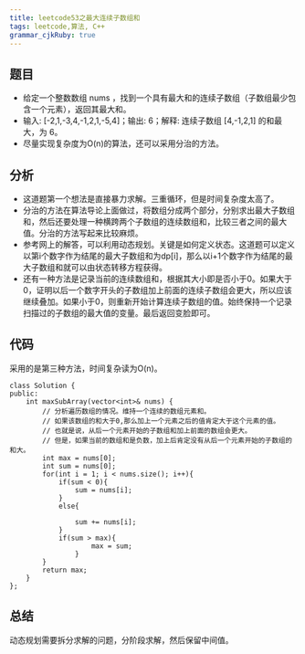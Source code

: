 ```yaml
---
title: leetcode53之最大连续子数组和 
tags: leetcode,算法, C++
grammar_cjkRuby: true
---
```

## 题目
- 给定一个整数数组 nums ，找到一个具有最大和的连续子数组（子数组最少包含一个元素），返回其最大和。
- 输入: [-2,1,-3,4,-1,2,1,-5,4]；输出: 6；解释: 连续子数组 [4,-1,2,1] 的和最大，为 6。
- 尽量实现复杂度为O(n)的算法，还可以采用分治的方法。
## 分析
- 这道题第一个想法是直接暴力求解。三重循环，但是时间复杂度太高了。
- 分治的方法在算法导论上面做过，将数组分成两个部分，分别求出最大子数组和，然后还要处理一种横跨两个子数组的连续数组和，比较三者之间的最大值。分治的方法写起来比较麻烦。
- 参考网上的解答，可以利用动态规划。关键是如何定义状态。这道题可以定义以第i个数字作为结尾的最大子数组和为dp[i]，那么以i+1个数字作为结尾的最大子数组和就可以由状态转移方程获得。
- 还有一种方法是记录当前的连续数组和，根据其大小即是否小于0。如果大于0，证明以后一个数字开头的子数组加上前面的连续子数组会更大，所以应该继续叠加。如果小于0，则重新开始计算连续子数组的值。始终保持一个记录扫描过的子数组的最大值的变量。最后返回变脸即可。
## 代码
采用的是第三种方法，时间复杂读为O(n)。
```c++?linenums
class Solution {
public:
    int maxSubArray(vector<int>& nums) {
        // 分析遍历数组的情况。维持一个连续的数组元素和。
        // 如果该数组的和大于0,那么加上一个元素之后的值肯定大于这个元素的值。
        // 也就是说，从后一个元素开始的子数组和加上前面的数组会更大。
        // 但是，如果当前的数组和是负数，加上后肯定没有从后一个元素开始的子数组的和大。
        int max = nums[0];
        int sum = nums[0];
        for(int i = 1; i < nums.size(); i++){
            if(sum < 0){
                sum = nums[i];
            }
            else{
                
                sum += nums[i];
            }   
            if(sum > max){
                    max = sum;
                }
        }
        return max;
    }
};
```
## 总结
动态规划需要拆分求解的问题，分阶段求解，然后保留中间值。